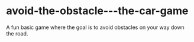 # avoid-the-obstacle---the-car-game
A fun basic game where the goal is to avoid obstacles on your way down the road.
